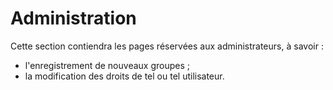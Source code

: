 Administration
==============

Cette section contiendra les pages réservées aux administrateurs, à savoir :

- l'enregistrement de nouveaux groupes ;
- la modification des droits de tel ou tel utilisateur.
